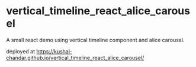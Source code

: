 # vertical_timeline_react_alice_carousel

A small react demo using vertical timeline component and alice carousal.

deployed at <https://kushal-chandar.github.io/vertical_timeline_react_alice_carousel/>
